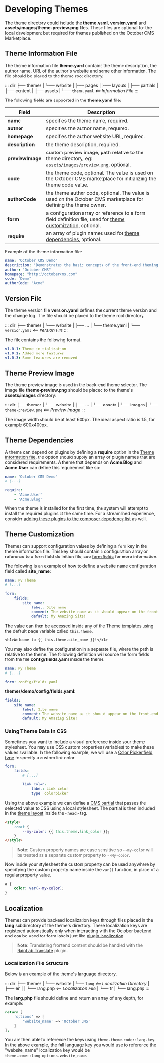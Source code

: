# Developing Themes

The theme directory could include the **theme.yaml**, **version.yaml** and **assets/images/theme-preview.png** files. These files are optional for the local development but required for themes published on the October CMS Marketplace.

## Theme Information File

The theme information file **theme.yaml** contains the theme description, the author name, URL of the author's website and some other information. The file should be placed to the theme root directory:

::: dir
├── themes
|   └── website
|       ├── pages
|       ├── layouts
|       ├── partials
|       ├── content
|       ├── assets
|       └── `theme.yaml` _<== Information File_
:::

The following fields are supported in the **theme.yaml** file:

Field | Description
------------- | -------------
**name** | specifies the theme name, required.
**author** | specifies the author name, required.
**homepage** | specifies the author website URL, required.
**description** | the theme description, required.
**previewImage** | custom preview image, path relative to the theme directory, eg: `assets/images/preview.png`, optional.
**code** | the theme code, optional. The value is used on the October CMS marketplace for initializing the theme code value.
**authorCode** | the theme author code, optional. The value is used on the October CMS marketplace for defining the theme owner.
**form** | a configuration array or reference to a form field definition file, used for [theme customization](#theme-customization), optional.
**require** | an array of plugin names used for [theme dependencies](#theme-dependencies), optional.

Example of the theme information file:

```yaml
name: "October CMS Demo"
description: "Demonstrates the basic concepts of the front-end theming."
author: "October CMS"
homepage: "http://octobercms.com"
code: "Demo"
authorCode: "Acme"
```

## Version File

The theme version file **version.yaml** defines the current theme version and the change log. The file should be placed to the theme root directory.

::: dir
├── themes
|   └── website
|       ├── ...
|       └── theme.yaml
|       └── `version.yaml` _<== Version File_
:::

The file contains the following format.

```yaml
v1.0.1: Theme initialization
v1.0.2: Added more features
v1.0.3: Some features are removed
```

## Theme Preview Image

The theme preview image is used in the back-end theme selector. The image file **theme-preview.png** should be placed to the theme's **assets/images** directory:

::: dir
├── themes
|   └── website
|       ├── ...
|       └── assets
|           └── images
|               └── `theme-preview.png` _<== Preview Image_
:::

The image width should be at least 600px. The ideal aspect ratio is 1.5, for example 600x400px.

## Theme Dependencies

A theme can depend on plugins by defining a **require** option in the [Theme information file](#theme-information-file), the option should supply an array of plugin names that are considered requirements. A theme that depends on **Acme.Blog** and **Acme.User** can define this requirement like so:

```yaml
name: "October CMS Demo"
# [...]

require:
    - "Acme.User"
    - "Acme.Blog"
```

When the theme is installed for the first time, the system will attempt to install the required plugins at the same time. For a streamlined experience, consider [adding these plugins to the composer depedency list](../help/publishing-packages.md#declaring-dependencies) as well.

## Theme Customization

Themes can support configuration values by defining a `form` key in the theme information file. This key should contain a configuration array or reference to a form field definition file, see [form fields](../backend/forms.md#defining-form-fields) for more information.

The following is an example of how to define a website name configuration field called **site_name**:

```yaml
name: My Theme
# [...]

form:
    fields:
        site_name:
            label: Site name
            comment: The website name as it should appear on the front-end
            default: My Amazing Site!
```

The value can then be accessed inside any of the Theme templates using the [default page variable](../cms/markup.md#default-variables) called `this.theme`.

```twig
<h1>Welcome to {{ this.theme.site_name }}!</h1>
```

You may also define the configuration in a separate file, where the path is relative to the theme. The following definition will source the form fields from the file **config/fields.yaml** inside the theme.

```yaml
name: My Theme
# [...]

form: config/fields.yaml
```

**themes/demo/config/fields.yaml**:

```yaml
fields:
    site_name:
        label: Site name
        comment: The website name as it should appear on the front-end
        default: My Amazing Site!
```

### Using Theme Data In CSS

Sometimes you want to include a visual preference inside your theme stylesheet. You may use CSS custom properties (variables) to make these values available. In the following example, we will use a [Color Picker field type](../backend/forms.md#color-picker) to specify a custom link color.

```yaml
form:
    fields:
        # [...]

        link_color:
            label: Link color
            type: colorpicker
```

Using the above example we can define a [CMS partial](../cms/partials.md) that passes the selected value to CSS using a local stylesheet. The partial is then included in the [theme layout](../cms/layouts.md) inside the `<head>` tag.

```html
<style>
    :root {
        --my-color: {{ this.theme.link_color }};
    }
</style>
```

> **Note**: Custom property names are case sensitive so `--my-color` will be treated as a separate custom property to `--My-color`.

Now inside your stylesheet the custom property can be used anywhere by specifying the custom property name inside the `var()` function, in place of a regular property value.

```css
a {
    color: var(--my-color);
}
```

## Localization

Themes can provide backend localization keys through files placed in the **lang** subdirectory of the theme's directory. These localization keys are registered automatically only when interacting with the October backend and can be used for form labels just like [plugin localization](../plugin/localization.md)

> **Note**: Translating frontend content should be handled with the [RainLab.Translate](https://octobercms.com/plugin/rainlab-translate) plugin.

### Localization File Structure

Below is an example of the theme's language directory.

::: dir
├── themes
|   └── website
|       └── `lang` _<== Localization Directory_
|           ├── en
|           |   └── lang.php _<== Localization File_
|           └── fr
|               └── lang.php
:::

The **lang.php** file should define and return an array of any depth, for example:

```php
return [
    'options' => [
        'website_name' => 'October CMS'
    ]
];
```

You are then able to reference the keys using `theme.theme-code::lang.key`. In the above example, the full language key you would use to reference the "website_name" localization key would be `theme.acme::lang.options.website_name`.
